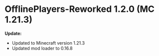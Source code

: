 # OfflinePlayers-Reworked 1.2.0 (MC 1.21.3)

**Update:**

- Updated to Minecraft version 1.21.3
- Updated mod loader to 0.16.8